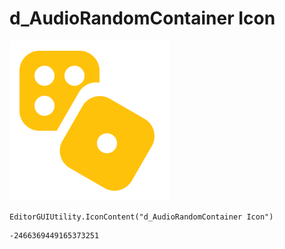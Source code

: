 # d_AudioRandomContainer Icon
![](/img/d_AudioRandomContainer%20Icon.png)

``` CSharp
EditorGUIUtility.IconContent("d_AudioRandomContainer Icon")
```
```
-2466369449165373251
```
